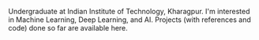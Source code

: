 Undergraduate at Indian Institute of Technology, Kharagpur. I'm interested in Machine Learning, Deep Learning, and AI. Projects (with references and code) done so far are available here.   
